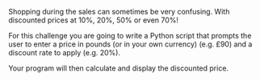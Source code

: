 Shopping during the sales can sometimes be very confusing. With discounted prices at 10%, 20%, 50% or even 70%!

For this challenge you are going to write a Python script that prompts the user to enter a price in pounds (or in your own currency) (e.g. £90) and a discount rate to apply (e.g. 20%).

Your program will then calculate and display the discounted price.